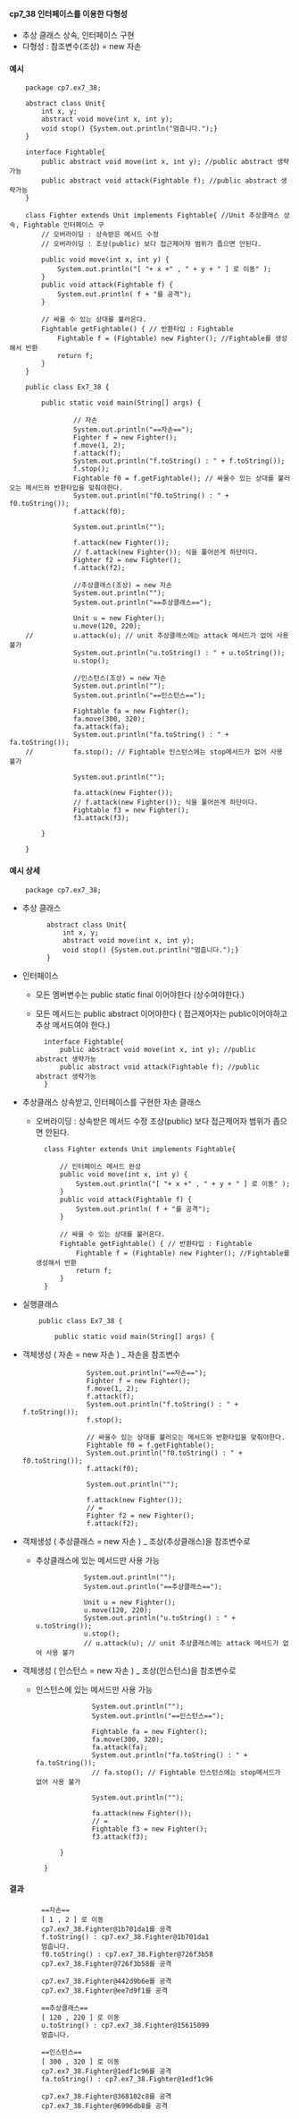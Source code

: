 #### cp7_38 인터페이스를 이용한 다형성

- 추상 클래스 상속, 인터페이스 구현
- 다형성 : 참조변수(조상) = new 자손

#### 예시

        package cp7.ex7_38;

        abstract class Unit{
            int x, y;
            abstract void move(int x, int y);
            void stop() {System.out.println("멈춥니다.");}
        }

        interface Fightable{
            public abstract void move(int x, int y); //public abstract 생략가능
            public abstract void attack(Fightable f); //public abstract 생략가능
        }

        class Fighter extends Unit implements Fightable{ //Unit 추상클래스 상속, Fightable 인터페이스 구
            // 오버라이딩 : 상속받은 메서드 수정
            // 오버라이딩 : 조상(public) 보다 접근제어자 범위가 좁으면 안된다.

            public void move(int x, int y) {
                System.out.println("[ "+ x +" , " + y + " ] 로 이동" );
            }
            public void attack(Fightable f) {
                System.out.println( f + "를 공격");
            }

            // 싸울 수 있는 상대를 불러온다.
            Fightable getFightable() { // 반환타입 : Fightable
                Fightable f = (Fightable) new Fighter(); //Fightable를 생성해서 반환
                return f;
            }
        }

        public class Ex7_38 {

            public static void main(String[] args) {

                    // 자손
                    System.out.println("==자손==");
                    Fighter f = new Fighter();
                    f.move(1, 2);
                    f.attack(f);
                    System.out.println("f.toString() : " + f.toString());
                    f.stop();
                    Fightable f0 = f.getFightable(); // 싸울수 있는 상대를 불러오는 메서드와 반환타입을 맞춰야한다.
                    System.out.println("f0.toString() : " + f0.toString());
                    f.attack(f0);

                    System.out.println("");

                    f.attack(new Fighter());
                    // f.attack(new Fighter()); 식을 풀어쓴게 하단이다.
                    Fighter f2 = new Fighter();
                    f.attack(f2);

                    //추상클래스(조상) = new 자손
                    System.out.println("");
                    System.out.println("==추상클래스==");

                    Unit u = new Fighter();
                    u.move(120, 220);
        //			u.attack(u); // unit 추상클래스에는 attack 메서드가 없어 사용 불가
                    System.out.println("u.toString() : " + u.toString());
                    u.stop();

                    //인스턴스(조상) = new 자손
                    System.out.println("");
                    System.out.println("==인스턴스==");

                    Fightable fa = new Fighter();
                    fa.move(300, 320);
                    fa.attack(fa);
                    System.out.println("fa.toString() : " + fa.toString());
        //			fa.stop(); // Fightable 인스턴스에는 stop메서드가 없어 사용 불가

                    System.out.println("");

                    fa.attack(new Fighter());
                    // f.attack(new Fighter()); 식을 풀어쓴게 하단이다.
                    Fightable f3 = new Fighter();
                    f3.attack(f3);

            }

        }

#### 예시 상세

        package cp7.ex7_38;

- 추상 클래스

            abstract class Unit{
                int x, y;
                abstract void move(int x, int y);
                void stop() {System.out.println("멈춥니다.");}
            }

- 인터페이스

  - 모든 멤버변수는 public static final 이어야한다 (상수여야한다.)
  - 모든 메서드는 public abstract 이어야한다 ( 접근제어자는 public이어야하고 추상 메서드여야 한다.)

          interface Fightable{
              public abstract void move(int x, int y); //public abstract 생략가능
              public abstract void attack(Fightable f); //public abstract 생략가능
          }

- 추상클래스 상속받고, 인터페이스를 구현한 자손 클래스

  - 오버라이딩 : 상속받은 메서드 수정
    조상(public) 보다 접근제어자 범위가 좁으면 안된다.

          class Fighter extends Unit implements Fightable{

              // 인터페이스 메서드 완성
              public void move(int x, int y) {
                  System.out.println("[ "+ x +" , " + y + " ] 로 이동" );
              }
              public void attack(Fightable f) {
                  System.out.println( f + "를 공격");
              }

              // 싸울 수 있는 상대를 불러온다.
              Fightable getFightable() { // 반환타입 : Fightable
                  Fightable f = (Fightable) new Fighter(); //Fightable를 생성해서 반환
                  return f;
              }
          }

- 실행클래스

          public class Ex7_38 {

              public static void main(String[] args) {

- 객체생성 ( 자손 = new 자손 ) \_ 자손을 참조변수

                      System.out.println("==자손==");
                      Fighter f = new Fighter();
                      f.move(1, 2);
                      f.attack(f);
                      System.out.println("f.toString() : " + f.toString());
                      f.stop();

                      // 싸울수 있는 상대를 불러오는 메서드와 반환타입을 맞춰야한다.
                      Fightable f0 = f.getFightable();
                      System.out.println("f0.toString() : " + f0.toString());
                      f.attack(f0);

                      System.out.println("");

                      f.attack(new Fighter());
                      // =
                      Fighter f2 = new Fighter();
                      f.attack(f2);

- 객체생성 ( 추상클래스 = new 자손 ) \_ 조상(추상클래스)을 참조변수로

  - 추상클래스에 있는 메서드만 사용 가능

                    System.out.println("");
                    System.out.println("==추상클래스==");

                    Unit u = new Fighter();
                    u.move(120, 220);
                    System.out.println("u.toString() : " + u.toString());
                    u.stop();
                    // u.attack(u); // unit 추상클래스에는 attack 메서드가 없어 사용 불가

- 객체생성 ( 인스턴스 = new 자손 ) \_ 조상(인스턴스)을 참조변수로

  - 인스턴스에 있는 메서드만 사용 가능

                      System.out.println("");
                      System.out.println("==인스턴스==");

                      Fightable fa = new Fighter();
                      fa.move(300, 320);
                      fa.attack(fa);
                      System.out.println("fa.toString() : " + fa.toString());
             		  // fa.stop(); // Fightable 인스턴스에는 stop메서드가 없어 사용 불가

                      System.out.println("");

                      fa.attack(new Fighter());
                      // =
                      Fightable f3 = new Fighter();
                      f3.attack(f3);

              }

          }

#### 결과

            ==자손==
            [ 1 , 2 ] 로 이동
            cp7.ex7_38.Fighter@1b701da1를 공격
            f.toString() : cp7.ex7_38.Fighter@1b701da1
            멈춥니다.
            f0.toString() : cp7.ex7_38.Fighter@726f3b58
            cp7.ex7_38.Fighter@726f3b58를 공격

            cp7.ex7_38.Fighter@442d9b6e를 공격
            cp7.ex7_38.Fighter@ee7d9f1를 공격

            ==추상클래스==
            [ 120 , 220 ] 로 이동
            u.toString() : cp7.ex7_38.Fighter@15615099
            멈춥니다.

            ==인스턴스==
            [ 300 , 320 ] 로 이동
            cp7.ex7_38.Fighter@1edf1c96를 공격
            fa.toString() : cp7.ex7_38.Fighter@1edf1c96

            cp7.ex7_38.Fighter@368102c8를 공격
            cp7.ex7_38.Fighter@6996db8를 공격
